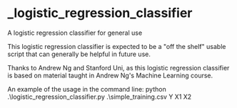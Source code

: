 # _logistic_regression_classifier
A logistic regression classifier for general use

This logistic regression classifier is expected to be a "off the shelf" usable
script that can generally be helpful in future use.

Thanks to Andrew Ng and Stanford Uni, as this logistic regression classifier
is based on material taught in Andrew Ng's Machine Learning course.

An example of the usage in the command line:
python .\logistic_regression_classifier.py .\simple_training.csv Y X1 X2
